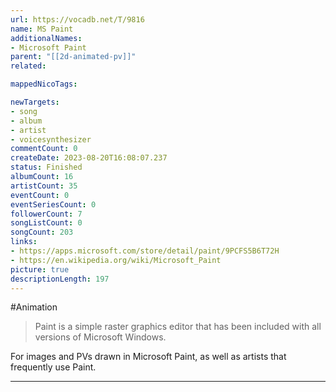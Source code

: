 ```yaml
---
url: https://vocadb.net/T/9816
name: MS Paint
additionalNames: 
- Microsoft Paint
parent: "[[2d-animated-pv]]"
related:

mappedNicoTags:

newTargets:
- song
- album
- artist
- voicesynthesizer
commentCount: 0
createDate: 2023-08-20T16:08:07.237
status: Finished
albumCount: 16
artistCount: 35
eventCount: 0
eventSeriesCount: 0
followerCount: 7
songListCount: 0
songCount: 203
links: 
- https://apps.microsoft.com/store/detail/paint/9PCFS5B6T72H
- https://en.wikipedia.org/wiki/Microsoft_Paint
picture: true
descriptionLength: 197
---
```


#Animation

> Paint is a simple raster graphics editor that has been included with all versions of Microsoft Windows.

For images and PVs drawn in Microsoft Paint, as well as artists that frequently use Paint.

---

